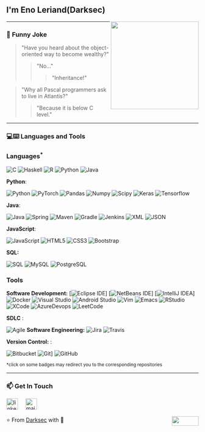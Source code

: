 <h2> I'm Eno Leriand(Darksec)</h2>

<img align='right' src="https://media.giphy.com/media/M9gbBd9nbDrOTu1Mqx/giphy.gif" width="230">

---
### :volcano: Funny Joke

> "Have you heard about the object-oriented way to become wealthy?"
>> "No..."
>>> "Inheritance!"

> "Why all Pascal programmers ask to live in Atlantis?"
>> "Because it is below C level."

---
### 💻:keyboard: Languages and Tools 

### Languages<sup>*</sup>

![C](https://img.shields.io/badge/-A8B9CC?style=flat&logo=c&logoColor=white&link=https://github.com/enoleriand-alt)
![Haskell](https://img.shields.io/badge/-Haskell-purple?style=flat&logo=haskell&logoColor=white&link=https://github.com/enoleriand-alt/Haskell---NLP)
![R](https://img.shields.io/badge/-R-blue?style=flat&logo=R&logoColor=white&link=https://github.com/enoleriand-alt/Haskell---NLP)
![Python](https://img.shields.io/badge/-Python-black?style=flat&logo=python&link=https://github.com/enoleriand-alt/Python-AWS-TradingAI)
![Java](https://img.shields.io/badge/Java-orange?style=flat&logo=java&logoColor=white&link=https://github.com/enoleriand-alt/OOP-JAVA-and-Android-App-Developer) 

 **Python**:

  ![Python](https://img.shields.io/badge/-Python-black?style=flat&logo=python&link=https://github.com/enoleriand-alt/Python-AWS-TradingAI)
  ![PyTorch](https://img.shields.io/badge/-PyTorch-EE4C2C?style=flat&logo=PyTorch&logoColor=white&link=https://github.com/enoleriand-alt/Python-AWS-TradingAI)
  ![Pandas](https://img.shields.io/badge/-Pandas-150458?style=flat&logo=Pandas&link=https://github.com/enoleriand-alt/Python-AWS-TradingAI)
  ![Numpy](https://img.shields.io/badge/-Numpy-lightgray?style=flat&logo=Numpy&logoColor=white&link=https://github.com/enoleriand-alt/Python-AWS-TradingAI)
  ![Scipy](https://img.shields.io/badge/-Scipy-blue?style=flat&logo=Scipy&logoColor=white&link=https://github.com/enoleriand-alt/Python-AWS-TradingAI)
  ![Keras](https://img.shields.io/badge/-Keras-D00000?style=flat&logo=Keras&link=https://github.com/enoleriand-alt/Python-AWS-TradingAI)
  ![Tensorflow](https://img.shields.io/badge/-Tensorflow-gray?style=flat&logo=tensorflow&link=https://github.com/enoleriand-alt/Python-AWS-TradingAI)
 
 **Java**: 

  ![Java](https://img.shields.io/badge/Java-orange?style=flat&logo=java&logoColor=white&link=https://github.com/enoleriand-alt/OOP-JAVA-and-Android-App-Developer)
  ![Spring](https://img.shields.io/badge/-Spring-lightgray?style=flat&logo=spring&link=https://github.com/enoleriand-alt/Java-Web-Developer)
  ![Maven](https://img.shields.io/badge/Maven-C71A36?style=flat&logo=apache-maven&link=hhttps://github.com/enoleriand-alt/Java-Web-Developer)
  ![Gradle](https://img.shields.io/badge/Gradle-02303A?style=flat&logo=gradle&link=hhttps://github.com/enoleriand-alt/Java-Web-Developer)
  ![Jenkins](https://img.shields.io/badge/Jenkins-gray?style=flat&logo=jenkins&link=hhttps://github.com/enoleriand-alt/Java-Web-Developer)
  ![XML](https://img.shields.io/badge/-XML-orange?style=flat&logo=xml&link=https://github.com/enoleriand-alt/Java-Web-Developer)
  ![JSON](https://img.shields.io/badge/-JSON-lightgray?style=flat&logo=json&link=https://github.com/enoleriand-alt/Java-Web-Developer)

  **JavaScript**: 

  ![JavaScript](https://img.shields.io/badge/-JavaScript-black?style=flat&logo=javascript&link=https://github.com/enoleriand-alt/Front-End-Dev)
  ![HTML5](https://img.shields.io/badge/-HTML5-E34F26?style=flat&logo=html5&logoColor=white&link=https://github.com/enoleriand-alt/Front-End-Dev)
  ![CSS3](https://img.shields.io/badge/-CSS3-1572B6?style=flat&logo=css3&link=https://github.com/enoleriand-alt/Front-End-Dev)
  ![Bootstrap](https://img.shields.io/badge/-Bootstrap-purple?style=flat&logo=bootstrap&link=https://github.com/enoleriand-alt/Front-End-Dev)

  **SQL:**

  ![SQL](https://img.shields.io/badge/-SQL-orange?style=flat&logo=sql&link=https://github.com/enoleriand-alt)
  ![MySQL](https://img.shields.io/badge/-MySQL-lightgray?style=flat&logo=mysql&link=https://github.com/enoleriand-alt)
  ![PostgreSQL](https://img.shields.io/badge/-PostgreSQL-blue?style=flat&logo=postgresql&link=https://github.com/enoleriand-alt)

### Tools

**Software Development:**
[![Eclipse IDE](https://img.shields.io/badge/-darkblue?style=flat&logo=Eclipse-IDE&logoColor=white&link=https://github.com/enoleriand-alt "Eclipse IDE")]
[![NetBeans IDE](https://img.shields.io/badge/-1B6AC6?style=flat&logo=Apache-NetBeans-IDE&logoColor=white&link=https://github.com/enoleriand-alt "NetBeans IDE")]
[![IntelliJ IDEA](https://img.shields.io/badge/-red?style=flat&logo=IntelliJ-IDEA&logoColor=white&link=https://github.com/enoleriand-alt "IntelliJ IDEA")]
![Docker](https://img.shields.io/badge/-2496ED?style=flat&logo=Docker&logoColor=white&link=https://github.com/Quananhle "Docker")
![Visual Studio](https://img.shields.io/badge/-007ACC?style=flat&logo=Visual-Studio-Code&logoColor=white&link=https://github.com/enoleriand-alt "Visual Studio")
![Android Studio](https://img.shields.io/badge/-3DDC84?style=flat&logo=Android-Studio&logoColor=white&link=https://github.com/Quananhle "Android Studio" )
![Vim](https://img.shields.io/badge/-019733?style=flat&logo=Vim&logoColor=white&link=https://github.com/enoleriand-alt "Vim")
![Emacs](https://img.shields.io/badge/-7F5AB6?style=flat&logo=GNU-Emacs&logoColor=white&link=https://github.com/enolwriand-alt "Emacs")
![RStudio](https://img.shields.io/badge/-75AADB?style=flat&logo=RStudio&logoColor=white&link=https://github.com/enoleriand-alt "RStudio")
![XCode](https://img.shields.io/badge/-1575F9?style=flat&logo=Xcode&logoColor=white&link=https://github.com/enoleriand-alt "XCode")
![AzureDevops](https://img.shields.io/badge/-0175C2?style=flat&logo=azureDevops&logoColor=white&link=https://github.com/enoleriand-alt "AzureDevops")
![LeetCode](https://img.shields.io/badge/-02569B?style=flat&logo=leetCode&logoColor=white&link=https://github.com/enoleriand-alt "LeetCode")

**SDLC** :

![Agile](https://img.shields.io/badge/Agile-blue?style=flat&logo=Agile&logoColor=white&link=https://github.com/enoleriand-alt "Agile")
**Software Engineering:**
![Jira](https://img.shields.io/badge/-Jira-0052CC?style=flat&logo=jira&logoColor=white&link=https://github.com/Quananhle)
![Travis](https://img.shields.io/badge/-Travis-red?style=flat&logo=travis&logoColor=white&link=https://github.com/enoleriand-alt)

**Version Control:** :

![Bitbucket](https://img.shields.io/badge/-Bitbucket-blue?style=flat&logo=bitbucket&link=https://github.com/enoleriand-alt)
![Git](https://img.shields.io/badge/-Git-black?style=flat&logo=git&link=https://github.com/enoleriand-alt)] 
![GitHub](https://img.shields.io/badge/-GitHub-181717?style=flat&logo=github&link=https://github.com/enoleriand-alt)

<sup>*click on some badges may redirect you to the corresponding repositories</sup>

 ---
### 📫 Get In Touch
<!--[![LinkedIn](https://www.vectorlogo.zone/logos/linkedin/linkedin-icon.svg "quan-le-5932b8160")](https://www.linkedin.com/in/quan-le-5932b8160/)-->
<a href="mailto:enoleriand1@outlook.com"><img src="https://www.vectorlogo.zone/logos/linkedin/linkedin-icon.svg" width="30px" alt="linkedin"></a>
&nbsp; &nbsp;
<a href="mailto:enoleriand1@outlook.com"><img src="https://www.vectorlogo.zone/logos/gmail/gmail-icon.svg" width="30px" alt="mail"></a> 
&nbsp; &nbsp;
 
⭐️ From [Darksec](https://github.com/enoleriand-alt) with :sparkling_heart: 
<img align="right" width="70" height="25" src="https://visitor-badge.glitch.me/badge?page_id=quananhle.quananhle0">
